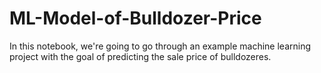 # ML-Model-of-Bulldozer-Price
In this notebook, we're going to go through an example machine learning project with the goal of predicting the sale price of bulldozeres.
